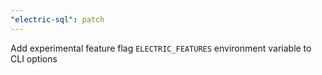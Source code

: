```yaml
---
"electric-sql": patch
---
```


Add experimental feature flag `ELECTRIC_FEATURES` environment variable to CLI options

